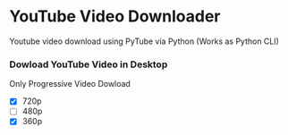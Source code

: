 # YouTube Video Downloader
 Youtube video download using PyTube via Python (Works as Python CLI)
### Dowload YouTube Video in Desktop

Only Progressive Video Dowload
- [x] 720p
- [ ] 480p
- [x] 360p